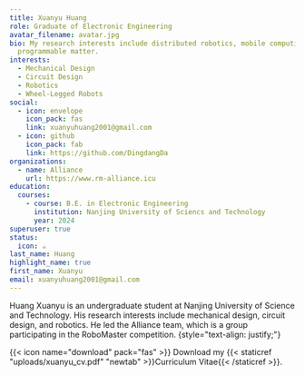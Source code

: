 ```yaml
---
title: Xuanyu Huang
role: Graduate of Electronic Engineering
avatar_filename: avatar.jpg
bio: My research interests include distributed robotics, mobile computing and
  programmable matter.
interests:
  - Mechanical Design
  - Circuit Design
  - Robotics
  - Wheel-Legged Robots
social:
  - icon: envelope
    icon_pack: fas
    link: xuanyuhuang2001@gmail.com
  - icon: github
    icon_pack: fab
    link: https://github.com/DingdangDa
organizations:
  - name: Alliance
    url: https://www.rm-alliance.icu
education:
  courses:
    - course: B.E. in Electronic Engineering
      institution: Nanjing University of Sciencs and Technology
      year: 2024
superuser: true
status:
  icon: ☕️
last_name: Huang
highlight_name: true
first_name: Xuanyu
email: xuanyuhuang2001@gmail.com
---
```

Huang Xuanyu is an undergraduate student at Nanjing University of Science and Technology. His research interests include mechanical design, circuit design, and robotics. He led the Alliance team, which is a group participating in the RoboMaster competition.
{style="text-align: justify;"}

{{< icon name="download" pack="fas" >}} Download my {{< staticref "uploads/xuanyu_cv.pdf" "newtab" >}}Curriculum Vitae{{< /staticref >}}.